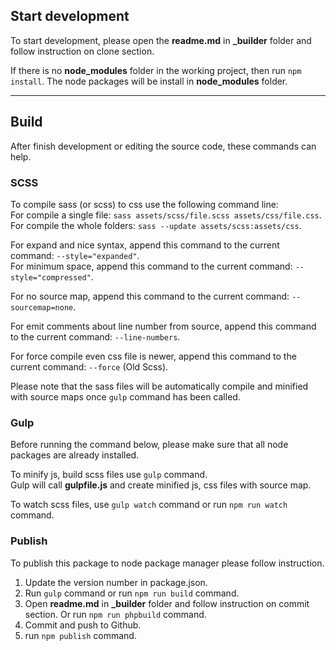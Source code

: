 ## Start development

To start development, please open the **readme.md** in **_builder** folder and follow instruction on clone section.

If there is no **node_modules** folder in the working project, then run `npm install`.
The node packages will be install in **node_modules** folder.

-----

## Build

After finish development or editing the source code, these commands can help.

### SCSS

To compile sass (or scss) to css use the following command line:<br>
For compile a single file: `sass assets/scss/file.scss assets/css/file.css`.<br>
For compile the whole folders: `sass --update assets/scss:assets/css`.

For expand and nice syntax, append this command to the current command: `--style="expanded"`.<br>
For minimum space, append this command to the current command: `--style="compressed"`.

For no source map, append this command to the current command: `--sourcemap=none`.

For emit comments about line number from source, append this command to the current command: `--line-numbers`.

For force compile even css file is newer, append this command to the current command: `--force` (Old Scss).

Please note that the sass files will be automatically compile and minified with source maps once `gulp` command has been called.

### Gulp

Before running the command below, please make sure that all node packages are already installed.

To minify js, build scss files use `gulp` command.<br>
Gulp will call **gulpfile.js** and create minified js, css files with source map.

To watch scss files, use `gulp watch` command or run `npm run watch` command.

### Publish

To publish this package to node package manager please follow instruction.

1. Update the version number in package.json.
2. Run `gulp` command or run `npm run build` command.
3. Open **readme.md** in **_builder** folder and follow instruction on commit section. Or run `npm run phpbuild` command.
4. Commit and push to Github.
5. run `npm publish` command.